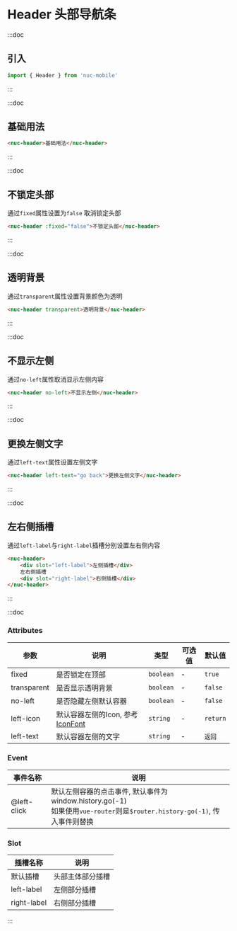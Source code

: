 # Header 头部导航条

:::doc
## 引入
```javascript
import { Header } from 'nuc-mobile'
```
:::

:::doc
## 基础用法
```html
<nuc-header>基础用法</nuc-header>
```
:::

:::doc
## 不锁定头部
通过`fixed`属性设置为`false` 取消锁定头部
```html
<nuc-header :fixed="false">不锁定头部</nuc-header>
```
:::

:::doc
## 透明背景
通过`transparent`属性设置背景颜色为透明
```html
<nuc-header transparent>透明背景</nuc-header>
```
:::

:::doc
## 不显示左侧
通过`no-left`属性取消显示左侧内容
```html
<nuc-header no-left>不显示左侧</nuc-header>
```
:::

:::doc
## 更换左侧文字
通过`left-text`属性设置左侧文字
```html
<nuc-header left-text="go back">更换左侧文字</nuc-header>
```
:::

:::doc
## 左右侧插槽
通过`left-label`与`right-label`插槽分别设置左右侧内容
```html
<nuc-header>
    <div slot="left-label">左侧插槽</div>
    左右侧插槽
    <div slot="right-label">右侧插槽</div>
</nuc-header>
```
:::

:::doc
### Attributes
| 参数 | 说明 | 类型 | 可选值 | 默认值 |
|-----|------|------|-------|-------|
| fixed | 是否锁定在顶部 | `boolean` | - | `true` |
| transparent | 是否显示透明背景 | `boolean` | - | `false` |
| no-left | 是否隐藏左侧默认容器 | `boolean` | - | `false` |
| left-icon | 默认容器左侧的Icon, 参考 [IconFont](#/icon-font) | `string` | - | `return` |
| left-text | 默认容器左侧的文字 | `string` | - | `返回` |

### Event
| 事件名称 | 说明 |
| ------- | ---- |
| @left-click  | 默认左侧容器的点击事件, 默认事件为window.history.go(-1) <br>如果使用`vue-router`则是`$router.history-go(-1)`, 传入事件则替换 |

### Slot
| 插槽名称 | 说明 |
| ------- | ---- |
| 默认插槽 | 头部主体部分插槽 |
| left-label | 左侧部分插槽 |
| right-label | 右侧部分插槽 |
:::
